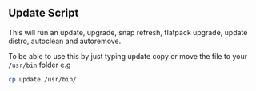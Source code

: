 ## Update Script

This will run an update, upgrade, snap refresh, flatpack upgrade, update distro, autoclean and autoremove.

To be able to use this by just typing update copy or move the file to your `/usr/bin` folder e.g
```bash
cp update /usr/bin/
```
